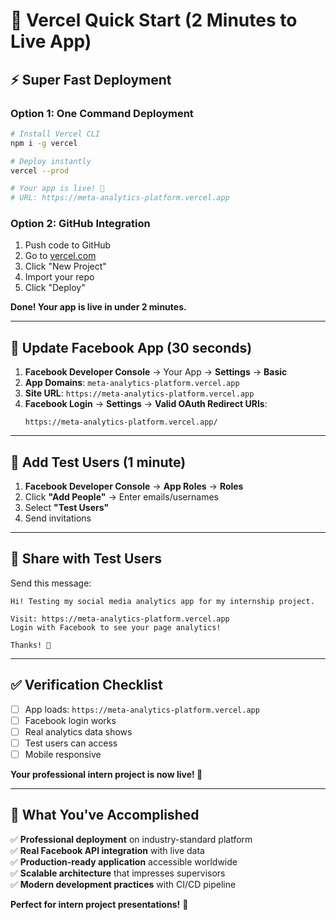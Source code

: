 # 🚀 Vercel Quick Start (2 Minutes to Live App)

## ⚡ **Super Fast Deployment**

### **Option 1: One Command Deployment**
```bash
# Install Vercel CLI
npm i -g vercel

# Deploy instantly
vercel --prod

# Your app is live! 🎉
# URL: https://meta-analytics-platform.vercel.app
```

### **Option 2: GitHub Integration**
1. Push code to GitHub
2. Go to [vercel.com](https://vercel.com)
3. Click "New Project"
4. Import your repo
5. Click "Deploy"

**Done! Your app is live in under 2 minutes.**

---

## 📱 **Update Facebook App (30 seconds)**

1. **Facebook Developer Console** → Your App → **Settings** → **Basic**
2. **App Domains**: `meta-analytics-platform.vercel.app`
3. **Site URL**: `https://meta-analytics-platform.vercel.app`
4. **Facebook Login** → **Settings** → **Valid OAuth Redirect URIs**:
   ```
   https://meta-analytics-platform.vercel.app/
   ```

---

## 👥 **Add Test Users (1 minute)**

1. **Facebook Developer Console** → **App Roles** → **Roles**
2. Click **"Add People"** → Enter emails/usernames
3. Select **"Test Users"**
4. Send invitations

---

## 🎯 **Share with Test Users**

Send this message:
```
Hi! Testing my social media analytics app for my internship project.

Visit: https://meta-analytics-platform.vercel.app
Login with Facebook to see your page analytics!

Thanks! 🙏
```

---

## ✅ **Verification Checklist**

- [ ] App loads: `https://meta-analytics-platform.vercel.app`
- [ ] Facebook login works
- [ ] Real analytics data shows
- [ ] Test users can access
- [ ] Mobile responsive

**Your professional intern project is now live! 🚀**

---

## 🎉 **What You've Accomplished**

✅ **Professional deployment** on industry-standard platform  
✅ **Real Facebook API integration** with live data  
✅ **Production-ready application** accessible worldwide  
✅ **Scalable architecture** that impresses supervisors  
✅ **Modern development practices** with CI/CD pipeline  

**Perfect for intern project presentations!** 🎯